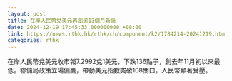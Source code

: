```yaml
---
layout: post
title: 在岸人民幣兌美元再創逾13個月新低
date: 2024-12-19 17:45:33.000000000 +08:00
link: https://news.rthk.hk/rthk/ch/component/k2/1784214-20241219.htm
categories: rthk
---
```


在岸人民幣兌美元收市報7.2992兌1美元，下跌136點子，創去年11月初以來最低。聯儲局政策立場偏鷹，帶動美元指數突破108關口，人民幣顯著受壓。
